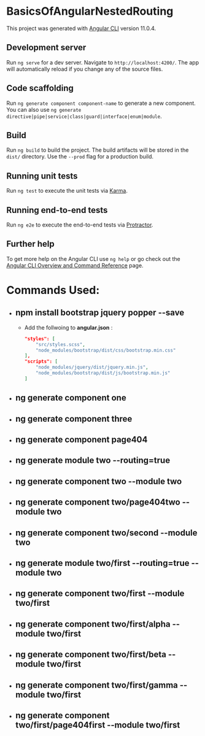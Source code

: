 # BasicsOfAngularNestedRouting

This project was generated with [Angular CLI](https://github.com/angular/angular-cli) version 11.0.4.

## Development server

Run `ng serve` for a dev server. Navigate to `http://localhost:4200/`. The app will automatically reload if you change any of the source files.

## Code scaffolding

Run `ng generate component component-name` to generate a new component. You can also use `ng generate directive|pipe|service|class|guard|interface|enum|module`.

## Build

Run `ng build` to build the project. The build artifacts will be stored in the `dist/` directory. Use the `--prod` flag for a production build.

## Running unit tests

Run `ng test` to execute the unit tests via [Karma](https://karma-runner.github.io).

## Running end-to-end tests

Run `ng e2e` to execute the end-to-end tests via [Protractor](http://www.protractortest.org/).

## Further help

To get more help on the Angular CLI use `ng help` or go check out the [Angular CLI Overview and Command Reference](https://angular.io/cli) page.


# Commands Used:

- ## npm install bootstrap jquery popper --save
    - Add the follwoing to **angular.json** :
        ```json
        "styles": [
            "src/styles.scss",
            "node_modules/bootstrap/dist/css/bootstrap.min.css"
        ],
        "scripts": [
            "node_modules/jquery/dist/jquery.min.js",
            "node_modules/bootstrap/dist/js/bootstrap.min.js"
        ]
        ```
- ## ng generate component one
- ## ng generate component three
- ## ng generate component page404

- ## ng generate module two --routing=true
- ## ng generate component two --module two
- ## ng generate component two/page404two --module two
- ## ng generate component two/second --module two

- ## ng generate module two/first --routing=true --module two
- ## ng generate component two/first --module two/first
- ## ng generate component two/first/alpha --module two/first
- ## ng generate component two/first/beta --module two/first
- ## ng generate component two/first/gamma --module two/first
- ## ng generate component two/first/page404first --module two/first


